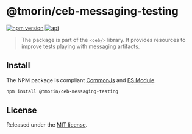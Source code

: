 # @tmorin/ceb-messaging-testing

[![npm version](https://badge.fury.io/js/%40tmorin%2Fceb-messaging-testing.svg)](https://badge.fury.io/js/%40tmorin%2Fceb-messaging-testing)
[![api](https://img.shields.io/badge/-api-informational.svg)](https://tmorin.github.io/ceb/api/modules/_tmorin_ceb_messaging_testing.html)

> The package is part of the `<ceb/>` library.
> It provides resources to improve tests playing with messaging artifacts.

## Install

The NPM package is compliant [CommonJs](https://flaviocopes.com/commonjs) and [ES Module](https://flaviocopes.com/es-modules).

```bash
npm install @tmorin/ceb-messaging-testing
```

## License

Released under the [MIT license].

[Custom Elements (v1)]: https://html.spec.whatwg.org/multipage/custom-elements.html
[MIT license]: http://opensource.org/licenses/MIT
